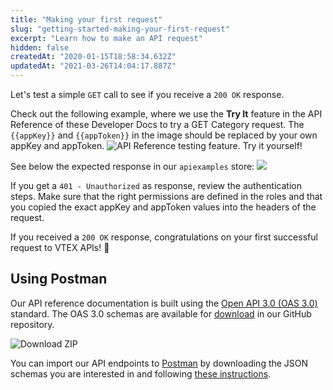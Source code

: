 ```yaml
---
title: "Making your first request"
slug: "getting-started-making-your-first-request"
excerpt: "Learn how to make an API request"
hidden: false
createdAt: "2020-01-15T18:58:34.632Z"
updatedAt: "2021-03-26T14:04:17.887Z"
---
```


Let's test a simple `GET` call to see if you receive a `200 OK` response.

Check out the following example, where we use the **Try It** feature in the API Reference of these Developer Docs to try a GET Category request. The `{{appKey}}` and `{{appToken}}` in the image should be replaced by your own appKey and appToken.
![API Reference testing feature. Try it yourself!](https://cdn.jsdelivr.net/gh/vtexdocs/dev-portal-content@main/images/getting-started-making-your-first-request-0.png)

See below the expected response in our `apiexamples` store:
![](https://cdn.jsdelivr.net/gh/vtexdocs/dev-portal-content@main/images/getting-started-making-your-first-request-1.png)

If you get a `401 - Unauthorized` as response, review the authentication steps. Make sure that the right permissions are defined in the roles and that you copied the exact appKey and appToken values into the headers of the request.

If you received a `200 OK` response, congratulations on your first successful request to VTEX APIs!   🎉

## Using Postman

Our API reference documentation is built using the [Open API 3.0 (OAS 3.0)](https://github.com/OAI/OpenAPI-Specification/blob/master/versions/3.0.0.md) standard. The OAS 3.0 schemas are available for [download](https://github.com/vtex/openapi-schemas) in our GitHub repository.

![Download ZIP](https://cdn.jsdelivr.net/gh/vtexdocs/dev-portal-content@main/images/getting-started-making-your-first-request-2.png)

You can import our API endpoints to [Postman](https://www.postman.com/product/api-client/) by downloading the JSON schemas you are interested in and following [these instructions](https://learning.postman.com/docs/postman/collections/working-with-openAPI).
